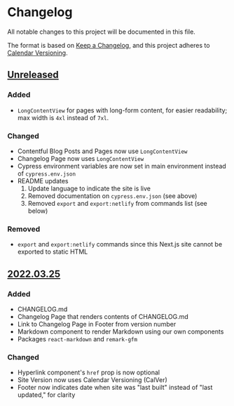# Changelog
All notable changes to this project will be documented in this file.

The format is based on [Keep a Changelog](https://keepachangelog.com/en/1.0.0/),
and this project adheres to [Calendar Versioning](https://calver.org/).

## [Unreleased]

### Added
* `LongContentView` for pages with long-form content, for easier readability; max width is `4xl` instead of `7xl`.

### Changed
* Contentful Blog Posts and Pages now use `LongContentView`
* Changelog Page now uses `LongContentView`
* Cypress environment variables are now set in main environment instead of `cypress.env.json`
* README updates
  1. Update language to indicate the site is live
  2. Removed documentation on `cypress.env.json` (see above)
  3. Removed `export` and `export:netlify` from commands list (see below)

### Removed
* `export` and `export:netlify` commands since this Next.js site cannot be exported to static HTML

## [2022.03.25]

### Added
* CHANGELOG.md
* Changelog Page that renders contents of CHANGELOG.md
* Link to Changelog Page in Footer from version number
* Markdown component to render Markdown using our own components
* Packages `react-markdown` and `remark-gfm`

### Changed
* Hyperlink component's `href` prop is now optional
* Site Version now uses Calendar Versioning (CalVer)
* Footer now indicates date when site was "last built" instead of "last updated," for clarity

[Unreleased]: https://github.com/bachmacintosh/bachmacintosh.com/compare/v2022.03.25...develop
[2022.03.25]: https://github.com/bachmacintosh/bachmacintosh.com/releases/tag/v2022.03.25
